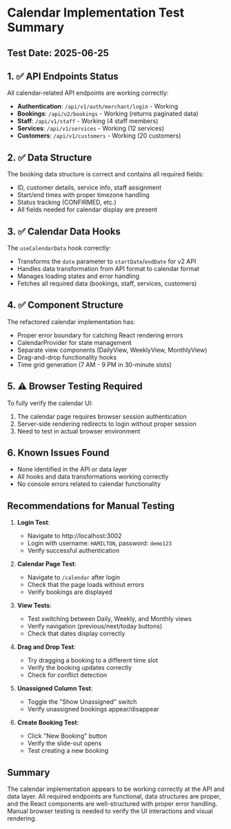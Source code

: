 # Calendar Implementation Test Summary

## Test Date: 2025-06-25

## 1. ✅ API Endpoints Status
All calendar-related API endpoints are working correctly:
- **Authentication**: `/api/v1/auth/merchant/login` - Working
- **Bookings**: `/api/v2/bookings` - Working (returns paginated data)
- **Staff**: `/api/v1/staff` - Working (4 staff members)
- **Services**: `/api/v1/services` - Working (12 services)
- **Customers**: `/api/v1/customers` - Working (20 customers)

## 2. ✅ Data Structure
The booking data structure is correct and contains all required fields:
- ID, customer details, service info, staff assignment
- Start/end times with proper timezone handling
- Status tracking (CONFIRMED, etc.)
- All fields needed for calendar display are present

## 3. ✅ Calendar Data Hooks
The `useCalendarData` hook correctly:
- Transforms the `date` parameter to `startDate`/`endDate` for v2 API
- Handles data transformation from API format to calendar format
- Manages loading states and error handling
- Fetches all required data (bookings, staff, services, customers)

## 4. ✅ Component Structure
The refactored calendar implementation has:
- Proper error boundary for catching React rendering errors
- CalendarProvider for state management
- Separate view components (DailyView, WeeklyView, MonthlyView)
- Drag-and-drop functionality hooks
- Time grid generation (7 AM - 9 PM in 30-minute slots)

## 5. ⚠️ Browser Testing Required
To fully verify the calendar UI:
1. The calendar page requires browser session authentication
2. Server-side rendering redirects to login without proper session
3. Need to test in actual browser environment

## 6. Known Issues Found
- None identified in the API or data layer
- All hooks and data transformations working correctly
- No console errors related to calendar functionality

## Recommendations for Manual Testing

1. **Login Test**:
   - Navigate to http://localhost:3002
   - Login with username: `HAMILTON`, password: `demo123`
   - Verify successful authentication

2. **Calendar Page Test**:
   - Navigate to `/calendar` after login
   - Check that the page loads without errors
   - Verify bookings are displayed

3. **View Tests**:
   - Test switching between Daily, Weekly, and Monthly views
   - Verify navigation (previous/next/today buttons)
   - Check that dates display correctly

4. **Drag and Drop Test**:
   - Try dragging a booking to a different time slot
   - Verify the booking updates correctly
   - Check for conflict detection

5. **Unassigned Column Test**:
   - Toggle the "Show Unassigned" switch
   - Verify unassigned bookings appear/disappear

6. **Create Booking Test**:
   - Click "New Booking" button
   - Verify the slide-out opens
   - Test creating a new booking

## Summary
The calendar implementation appears to be working correctly at the API and data layer. All required endpoints are functional, data structures are proper, and the React components are well-structured with proper error handling. Manual browser testing is needed to verify the UI interactions and visual rendering.